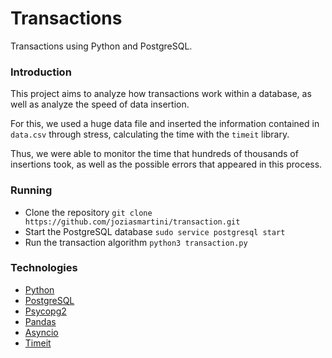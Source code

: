 # Transactions
Transactions using Python and PostgreSQL.

### Introduction
This project aims to analyze how transactions work within a database, as well as analyze the speed of data insertion.

For this, we used a huge data file and inserted the information contained in `data.csv` through stress, calculating the time with the `timeit` library.

Thus, we were able to monitor the time that hundreds of thousands of insertions took, as well as the possible errors that appeared in this process.

### Running
- Clone the repository `git clone https://github.com/joziasmartini/transaction.git`
- Start the PostgreSQL database `sudo service postgresql start`
- Run the transaction algorithm `python3 transaction.py`

### Technologies
- [Python](https://www.python.org/)
- [PostgreSQL](https://www.postgresql.org/)
- [Psycopg2](https://pypi.org/project/psycopg2/)
- [Pandas](https://pandas.pydata.org/)
- [Asyncio](https://docs.python.org/3/library/asyncio.html)
- [Timeit](https://docs.python.org/3/library/timeit.html)
